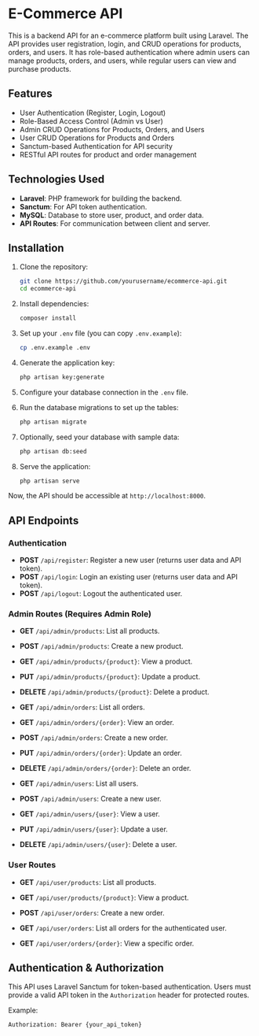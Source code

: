 # E-Commerce API

This is a backend API for an e-commerce platform built using Laravel. The API provides user registration, login, and CRUD operations for products, orders, and users. It has role-based authentication where admin users can manage products, orders, and users, while regular users can view and purchase products.

## Features

- User Authentication (Register, Login, Logout)
- Role-Based Access Control (Admin vs User)
- Admin CRUD Operations for Products, Orders, and Users
- User CRUD Operations for Products and Orders
- Sanctum-based Authentication for API security
- RESTful API routes for product and order management

## Technologies Used

- **Laravel**: PHP framework for building the backend.
- **Sanctum**: For API token authentication.
- **MySQL**: Database to store user, product, and order data.
- **API Routes**: For communication between client and server.

## Installation

1. Clone the repository:

    ```bash
    git clone https://github.com/yourusername/ecommerce-api.git
    cd ecommerce-api
    ```

2. Install dependencies:

    ```bash
    composer install
    ```

3. Set up your `.env` file (you can copy `.env.example`):

    ```bash
    cp .env.example .env
    ```

4. Generate the application key:

    ```bash
    php artisan key:generate
    ```

5. Configure your database connection in the `.env` file.

6. Run the database migrations to set up the tables:

    ```bash
    php artisan migrate
    ```

7. Optionally, seed your database with sample data:

    ```bash
    php artisan db:seed
    ```

8. Serve the application:

    ```bash
    php artisan serve
    ```

Now, the API should be accessible at `http://localhost:8000`.

## API Endpoints

### Authentication

- **POST** `/api/register`: Register a new user (returns user data and API token).
- **POST** `/api/login`: Login an existing user (returns user data and API token).
- **POST** `/api/logout`: Logout the authenticated user.

### Admin Routes (Requires Admin Role)

- **GET** `/api/admin/products`: List all products.
- **POST** `/api/admin/products`: Create a new product.
- **GET** `/api/admin/products/{product}`: View a product.
- **PUT** `/api/admin/products/{product}`: Update a product.
- **DELETE** `/api/admin/products/{product}`: Delete a product.

- **GET** `/api/admin/orders`: List all orders.
- **GET** `/api/admin/orders/{order}`: View an order.
- **POST** `/api/admin/orders`: Create a new order.
- **PUT** `/api/admin/orders/{order}`: Update an order.
- **DELETE** `/api/admin/orders/{order}`: Delete an order.

- **GET** `/api/admin/users`: List all users.
- **POST** `/api/admin/users`: Create a new user.
- **GET** `/api/admin/users/{user}`: View a user.
- **PUT** `/api/admin/users/{user}`: Update a user.
- **DELETE** `/api/admin/users/{user}`: Delete a user.

### User Routes

- **GET** `/api/user/products`: List all products.
- **GET** `/api/user/products/{product}`: View a product.

- **POST** `/api/user/orders`: Create a new order.
- **GET** `/api/user/orders`: List all orders for the authenticated user.
- **GET** `/api/user/orders/{order}`: View a specific order.

## Authentication & Authorization

This API uses Laravel Sanctum for token-based authentication. Users must provide a valid API token in the `Authorization` header for protected routes.

Example:

```bash
Authorization: Bearer {your_api_token}
